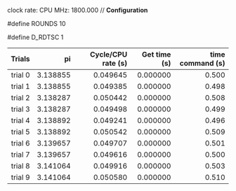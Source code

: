 clock rate:
CPU MHz:             1800.000
// **Configuration**

#define ROUNDS 10

#define D_RDTSC 1

| Trials | pi | Cycle/CPU rate (s) | Get time (s) | time command (s) |
|-:|-:|-:|-:|-:|
| trial 0 |  3.138855 | 0.049645 | 0.000000 | 0.500 |
| trial 1 |  3.138855 | 0.049385 | 0.000000 | 0.498 |
| trial 2 |  3.138287 | 0.050442 | 0.000000 | 0.508 |
| trial 3 |  3.138287 | 0.049498 | 0.000000 | 0.499 |
| trial 4 |  3.138892 | 0.049241 | 0.000000 | 0.496 |
| trial 5 |  3.138892 | 0.050542 | 0.000000 | 0.509 |
| trial 6 |  3.139657 | 0.049707 | 0.000000 | 0.501 |
| trial 7 |  3.139657 | 0.049616 | 0.000000 | 0.500 |
| trial 8 |  3.141064 | 0.049916 | 0.000000 | 0.503 |
| trial 9 |  3.141064 | 0.050580 | 0.000000 | 0.510 |
